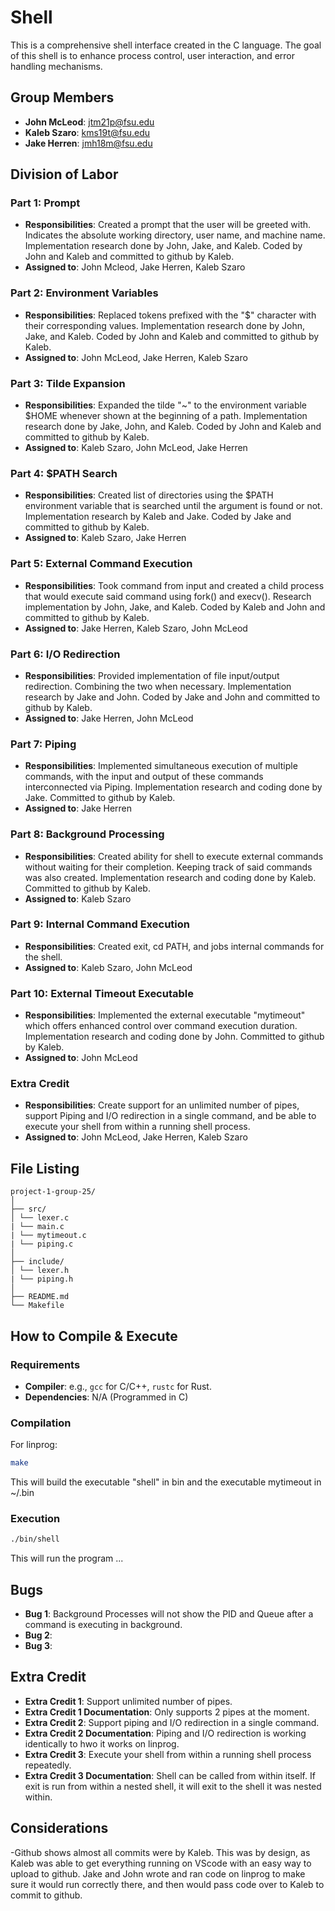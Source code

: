 # Shell
This is a comprehensive shell interface created in the C language. The goal of this shell is to enhance process control, user interaction, and error handling mechanisms. 
## Group Members
- **John McLeod**: jtm21p@fsu.edu
- **Kaleb Szaro**: kms19t@fsu.edu
- **Jake Herren**: jmh18m@fsu.edu
## Division of Labor

### Part 1: Prompt
- **Responsibilities**: Created a prompt that the user will be greeted with. Indicates the absolute working directory, user name, and machine name. Implementation research done by John, Jake, and Kaleb. Coded by John and Kaleb and committed to github by Kaleb.
- **Assigned to**: John Mcleod, Jake Herren, Kaleb Szaro

### Part 2: Environment Variables
- **Responsibilities**: Replaced tokens prefixed with the "$" character with their corresponding values. Implementation research done by John, Jake, and Kaleb. Coded by John and Kaleb and committed to github by Kaleb. 
- **Assigned to**: John McLeod, Jake Herren, Kaleb Szaro

### Part 3: Tilde Expansion
- **Responsibilities**: Expanded the tilde "~" to the environment variable $HOME whenever shown at the beginning of a path. Implementation research done by Jake, John, and Kaleb. Coded by John and Kaleb and committed to github by Kaleb.
- **Assigned to**: Kaleb Szaro, John McLeod, Jake Herren

### Part 4: $PATH Search
- **Responsibilities**: Created list of directories using the $PATH environment variable that is searched until the argument is found or not. Implementation research by Kaleb and Jake. Coded by Jake and committed to github by Kaleb.
- **Assigned to**: Kaleb Szaro, Jake Herren

### Part 5: External Command Execution
- **Responsibilities**: Took command from input and created a child process that would execute said command using fork() and execv(). Research implementation by John, Jake, and Kaleb. Coded by Kaleb and John and committed to github by Kaleb.
- **Assigned to**: Jake Herren, Kaleb Szaro, John McLeod

### Part 6: I/O Redirection
- **Responsibilities**: Provided implementation of file input/output redirection. Combining the two when necessary. Implementation research by Jake and John. Coded by Jake and John and committed to github by Kaleb.
- **Assigned to**: Jake Herren, John McLeod

### Part 7: Piping
- **Responsibilities**: Implemented simultaneous execution of multiple commands, with the input and output of these commands interconnected via Piping. Implementation research and coding done by Jake. Committed to github by Kaleb.
- **Assigned to**: Jake Herren

### Part 8: Background Processing
- **Responsibilities**: Created ability for shell to execute external commands without waiting for their completion. Keeping track of said commands was also created. Implementation research and coding done by Kaleb. Committed to github by Kaleb.
- **Assigned to**: Kaleb Szaro

### Part 9: Internal Command Execution
- **Responsibilities**: Created exit, cd PATH, and jobs internal commands for the shell. 
- **Assigned to**: Kaleb Szaro, John McLeod

### Part 10: External Timeout Executable
- **Responsibilities**: Implemented the external executable "mytimeout" which offers enhanced control over command execution duration. Implementation research and coding done by John. Committed to github by Kaleb.
- **Assigned to**: John McLeod

### Extra Credit
- **Responsibilities**: Create support for an unlimited number of pipes, support Piping and I/O redirection in a single command, and be able to execute your shell from within a running shell process.
- **Assigned to**: John McLeod, Jake Herren, Kaleb Szaro

## File Listing
```
project-1-group-25/
│
├── src/
│ └── lexer.c
| └── main.c
| └── mytimeout.c
| └── piping.c
│
├── include/
│ └── lexer.h
| └── piping.h
│
├── README.md
└── Makefile
```
## How to Compile & Execute

### Requirements
- **Compiler**: e.g., `gcc` for C/C++, `rustc` for Rust.
- **Dependencies**: N/A (Programmed in C)

### Compilation
For linprog:
```bash
make
```
This will build the executable "shell" in bin
and the executable mytimeout in ~/.bin
### Execution
```bash
./bin/shell
```
This will run the program ...

## Bugs
- **Bug 1**: Background Processes will not show the PID and Queue after a command is executing in background.
- **Bug 2**: 
- **Bug 3**: 

## Extra Credit
- **Extra Credit 1**: Support unlimited number of pipes.
- **Extra Credit 1 Documentation**: Only supports 2 pipes at the moment.
- **Extra Credit 2**: Support piping and I/O redirection in a single command.
- **Extra Credit 2 Documentation**: Piping and I/O redirection is working identically to hwo it works on linprog.
- **Extra Credit 3**: Execute your shell from within a running shell process repeatedly.
- **Extra Credit 3 Documentation**: Shell can be called from within itself. If exit is run from within a nested shell, it will exit to the shell it was nested within.

## Considerations
-Github shows almost all commits were by Kaleb. This was by design, as Kaleb was able to get everything running on VScode with an easy way to upload to github. Jake and John wrote and ran code on linprog to make sure it would run correctly there, and then would pass code over to Kaleb to commit to github.
